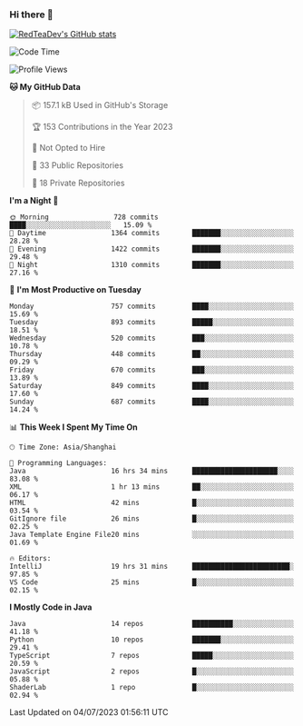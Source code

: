 ### Hi there 👋

<!--
**RedTeaDev/RedTeaDev** is a ✨ _special_ ✨ repository because its `README.md` (this file) appears on your GitHub profile.

Here are some ideas to get you started:

- 🔭 I’m currently working on ...
- 🌱 I’m currently learning ...
- 👯 I’m looking to collaborate on ...
- 🤔 I’m looking for help with ...
- 💬 Ask me about ...
- 📫 How to reach me: ...
- 😄 Pronouns: ...
- ⚡ Fun fact: ...
-->

<!--
[![wakatime](https://wakatime.com/badge/user/6b101ed0-04c0-4490-9283-eb61f2efff96.svg)](https://wakatime.com/@6b101ed0-04c0-4490-9283-eb61f2efff96)
!-->

[![RedTeaDev's GitHub stats](https://github-readme-stats.vercel.app/api?username=RedTeaDev)](https://github.com/anuraghazra/github-readme-stats)
<!--
[![willianrod's wakatime stats](https://github-readme-stats.vercel.app/api/wakatime?username=RedTeaDev)](https://github.com/anuraghazra/github-readme-stats)
!-->
<!--START_SECTION:waka-->
![Code Time](http://img.shields.io/badge/Code%20Time-1%2C550%20hrs%209%20mins-blue)

![Profile Views](http://img.shields.io/badge/Profile%20Views-1-blue)

**🐱 My GitHub Data** 

> 📦 157.1 kB Used in GitHub's Storage 
 > 
> 🏆 153 Contributions in the Year 2023
 > 
> 🚫 Not Opted to Hire
 > 
> 📜 33 Public Repositories 
 > 
> 🔑 18 Private Repositories 
 > 
**I'm a Night 🦉** 

```text
🌞 Morning                728 commits         ████░░░░░░░░░░░░░░░░░░░░░   15.09 % 
🌆 Daytime                1364 commits        ███████░░░░░░░░░░░░░░░░░░   28.28 % 
🌃 Evening                1422 commits        ███████░░░░░░░░░░░░░░░░░░   29.48 % 
🌙 Night                  1310 commits        ███████░░░░░░░░░░░░░░░░░░   27.16 % 
```
📅 **I'm Most Productive on Tuesday** 

```text
Monday                   757 commits         ████░░░░░░░░░░░░░░░░░░░░░   15.69 % 
Tuesday                  893 commits         █████░░░░░░░░░░░░░░░░░░░░   18.51 % 
Wednesday                520 commits         ███░░░░░░░░░░░░░░░░░░░░░░   10.78 % 
Thursday                 448 commits         ██░░░░░░░░░░░░░░░░░░░░░░░   09.29 % 
Friday                   670 commits         ███░░░░░░░░░░░░░░░░░░░░░░   13.89 % 
Saturday                 849 commits         ████░░░░░░░░░░░░░░░░░░░░░   17.60 % 
Sunday                   687 commits         ████░░░░░░░░░░░░░░░░░░░░░   14.24 % 
```


📊 **This Week I Spent My Time On** 

```text
🕑︎ Time Zone: Asia/Shanghai

💬 Programming Languages: 
Java                     16 hrs 34 mins      █████████████████████░░░░   83.08 % 
XML                      1 hr 13 mins        ██░░░░░░░░░░░░░░░░░░░░░░░   06.17 % 
HTML                     42 mins             █░░░░░░░░░░░░░░░░░░░░░░░░   03.54 % 
GitIgnore file           26 mins             █░░░░░░░░░░░░░░░░░░░░░░░░   02.25 % 
Java Template Engine File20 mins             ░░░░░░░░░░░░░░░░░░░░░░░░░   01.69 % 

🔥 Editors: 
IntelliJ                 19 hrs 31 mins      ████████████████████████░   97.85 % 
VS Code                  25 mins             █░░░░░░░░░░░░░░░░░░░░░░░░   02.15 % 
```

**I Mostly Code in Java** 

```text
Java                     14 repos            ██████████░░░░░░░░░░░░░░░   41.18 % 
Python                   10 repos            ███████░░░░░░░░░░░░░░░░░░   29.41 % 
TypeScript               7 repos             █████░░░░░░░░░░░░░░░░░░░░   20.59 % 
JavaScript               2 repos             █░░░░░░░░░░░░░░░░░░░░░░░░   05.88 % 
ShaderLab                1 repo              █░░░░░░░░░░░░░░░░░░░░░░░░   02.94 % 
```




 Last Updated on 04/07/2023 01:56:11 UTC
<!--END_SECTION:waka-->


